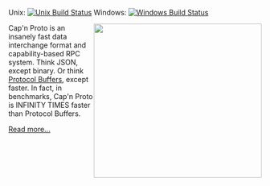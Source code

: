 Unix: [![Unix Build Status](https://travis-ci.org/capnproto/capnproto.svg?branch=master)](https://travis-ci.org/capnproto/capnproto) Windows: [![Windows Build Status](https://ci.appveyor.com/api/projects/status/9rxff2tujkae4hte?svg=true)](https://ci.appveyor.com/project/kentonv/capnproto)

<img src='http://kentonv.github.com/capnproto/images/infinity-times-faster.png' style='width:334px; height:306px; float: right;'>

Cap'n Proto is an insanely fast data interchange format and capability-based RPC system. Think
JSON, except binary. Or think [Protocol Buffers](http://protobuf.googlecode.com), except faster.
In fact, in benchmarks, Cap'n Proto is INFINITY TIMES faster than Protocol Buffers.

[Read more...](http://kentonv.github.com/capnproto/)
